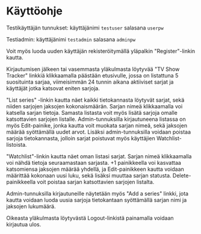 # Käyttöohje

Testikäyttäjän tunnukset: käyttäjänimi `testuser` salasana `userpw`

Testiadmin: käyttäjänimi `testadmin` salasana `adminpw`

Voit myös luoda uuden käyttäjän rekisteröitymällä yläpalkin "Register"-linkin kautta.



Kirjautumisen jälkeen tai vasemmasta yläkulmasta löytyvää "TV Show Tracker" linkkiä klikkaamalla päästään etusivulle, jossa on listattuna 5 suosituinta sarjaa, viimeisimmän 24 tunnin aikana aktiiviset sarjat ja käyttäjät jotka katsovat eniten sarjoja.

"List series" -linkin kautta näet kaikki tietokannasta löytyvät sarjat, sekä niiden sarjojen jaksojen kokonaismäärän. Sarjan nimeä klikkaamalla voi katsella sarjan tietoja. Samasta listasta voit myös lisätä sarjoja omalle katsottavien sarjojen listalle. Admin-tunnuksilla kirjautuneena listassa on myös Edit-painike, jonka kautta voit muokata sarjan nimeä, sekä jaksojen määrää syöttämällä uudet arvot. Lisäksi admin-tunnuksilla voidaan poistaa sarjoja tietokannasta, jolloin sarjat poistuvat myös käyttäjien Watchlist-listoista.

"Watchlist"-linkin kautta näet oman listasi sarjat. Sarjan nimeä klikkaamalla voi nähdä tietoja seuraamastaan sarjasta. +1 painikkeella voi kasvattaa katsomiensa jaksojen määrää yhdellä, ja Edit-painikkeen kautta voidaan määrittää kokonaan uusi luku, sekä lisäksi muuttaa sarjan statusta. Delete-painikkeella voit poistaa sarjan katsottavien sarjojen listalta.

Admin-tunnuksilla kirjautuneille näytetään myös "Add a series" linkki, jota kautta voidaan luoda uusia sarjoja tietokantaan syöttämällä sarjan nimi ja jaksojen lukumäärä.

Oikeasta yläkulmasta löytyvästä Logout-linkistä painamalla voidaan kirjautua ulos.

